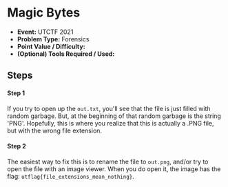 # Magic Bytes
* **Event:** UTCTF 2021
* **Problem Type:** Forensics
* **Point Value / Difficulty:**
* **(Optional) Tools Required / Used:**
​

## Steps​
#### Step 1
If you try to open up the `out.txt`, you'll see that the file is just filled with random garbage. But, at the beginning of that random garbage is the string 'PNG'. Hopefully, this is where you realize that this is actually a .PNG file, but with the wrong file extension.

#### Step 2
The easiest way to fix this is to rename the file to `out.png`, and/or try to open the file with an image viewer. When you do open it, the image has the flag: `utflag{file_extensions_mean_nothing}`.
